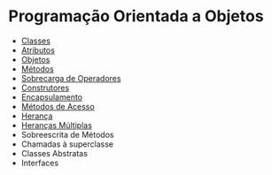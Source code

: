 # Programação Orientada a Objetos

* [Classes](https://github.com/profgabrielmilitello/POO/blob/master/POO%20-%2001%20-%20Classes.md)
* [Atributos](https://github.com/profgabrielmilitello/POO/blob/master/POO%20-%2002%20-%20Atributos.md)
* [Objetos](https://github.com/profgabrielmilitello/POO/blob/master/POO%20-%2003%20-%20Objetos.md)
* [Métodos](https://github.com/profgabrielmilitello/POO/blob/master/POO%20-%2004%20-%20M%C3%A9todos.md)
* [Sobrecarga de Operadores](https://github.com/profgabrielmilitello/POO/blob/master/POO%20-%2006%20-%20Sobrecarga%20de%20Operadores.md)
* [Construtores](https://github.com/profgabrielmilitello/POO/blob/master/POO%20-%2007%20-%20Construtor.md)
* [Encapsulamento](https://github.com/profgabrielmilitello/POO/blob/master/POO%20-%2008%20%20-%20Encapsulamento.md)
* [Métodos de Acesso](https://github.com/profgabrielmilitello/POO/blob/master/POO%20-%2009%20-%20M%C3%A9todos%20de%20Acesso.md)
* [Herança](https://github.com/profgabrielmilitello/POO/blob/master/POO%20-%2011%20-%20Heran%C3%A7a.md)
* [Heranças Múltiplas](https://github.com/profgabrielmilitello/POO/blob/master/POO%20-%2012%20-%20Heran%C3%A7as%20M%C3%BAltiplas.md)
* Sobreescrita de Métodos
* Chamadas à superclasse
* Classes Abstratas
* Interfaces
